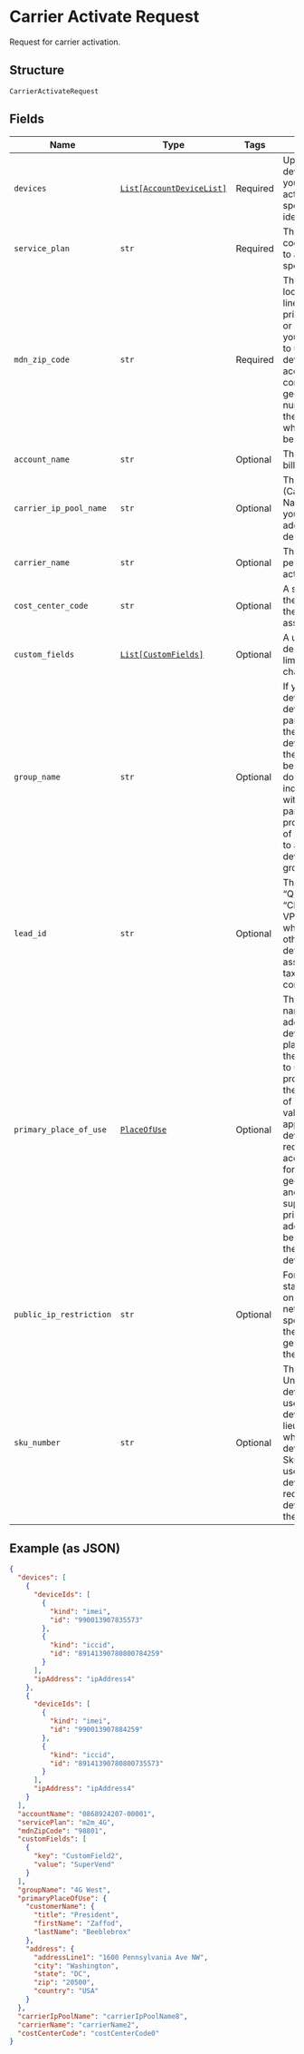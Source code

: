 
# Carrier Activate Request

Request for carrier activation.

## Structure

`CarrierActivateRequest`

## Fields

| Name | Type | Tags | Description |
|  --- | --- | --- | --- |
| `devices` | [`List[AccountDeviceList]`](../../doc/models/account-device-list.md) | Required | Up to 10,000 devices for which you want to activate service, specified by device identifier. |
| `service_plan` | `str` | Required | The service plan code that you want to assign to all specified devices. |
| `mdn_zip_code` | `str` | Required | The Zip code of the location where the line of service will primarily be used, or a Zip code that you have been told to use with these devices. For accounts that are configured for geographic numbering, this is the ZIP code from which the MDN will be derived. |
| `account_name` | `str` | Optional | The name of a billing account. |
| `carrier_ip_pool_name` | `str` | Optional | The private IP pool (Carrier Group Name) from which your device IP addresses will be derived. |
| `carrier_name` | `str` | Optional | The carrier that will perform the activation. |
| `cost_center_code` | `str` | Optional | A string to identify the cost center that the device is associated with. |
| `custom_fields` | [`List[CustomFields]`](../../doc/models/custom-fields.md) | Optional | A user-defined descriptive field, limited to 50 characters. |
| `group_name` | `str` | Optional | If you specify devices by ID in the devices parameters, this is the name of a device group that the devices should be added to.If you don't specify individual devices with the devices parameter, you can provide the name of a device group to activate all devices in that group. |
| `lead_id` | `str` | Optional | The ID of a “Qualified” or “Closed - Won” VPP customer lead, which is used with other values to determine MDN assignment, taxation, and compensation. |
| `primary_place_of_use` | [`PlaceOfUse`](../../doc/models/place-of-use.md) | Optional | The customer name and the address of the device's primary place of use. Leave these fields empty to use the account profile address as the primary place of use. These values will be applied to all devices in the request.If the account is enabled for non-geographic MDNs and the device supports it, the primaryPlaceOfUse address will also be used to derive the MDN for the device. |
| `public_ip_restriction` | `str` | Optional | For devices with static IP addresses on the public network, this specifies whether the devices have general access to the Internet. |
| `sku_number` | `str` | Optional | The Stock Keeping Unit (SKU) of a 4G device type can be used with ICCID device identifiers in lieu of an IMEI when activating 4G devices. The SkuNumber will be used with all devices in the request, so all devices must be of the same type. |

## Example (as JSON)

```json
{
  "devices": [
    {
      "deviceIds": [
        {
          "kind": "imei",
          "id": "990013907835573"
        },
        {
          "kind": "iccid",
          "id": "89141390780800784259"
        }
      ],
      "ipAddress": "ipAddress4"
    },
    {
      "deviceIds": [
        {
          "kind": "imei",
          "id": "990013907884259"
        },
        {
          "kind": "iccid",
          "id": "89141390780800735573"
        }
      ],
      "ipAddress": "ipAddress4"
    }
  ],
  "accountName": "0868924207-00001",
  "servicePlan": "m2m_4G",
  "mdnZipCode": "98801",
  "customFields": [
    {
      "key": "CustomField2",
      "value": "SuperVend"
    }
  ],
  "groupName": "4G West",
  "primaryPlaceOfUse": {
    "customerName": {
      "title": "President",
      "firstName": "Zaffod",
      "lastName": "Beeblebrox"
    },
    "address": {
      "addressLine1": "1600 Pennsylvania Ave NW",
      "city": "Washington",
      "state": "DC",
      "zip": "20500",
      "country": "USA"
    }
  },
  "carrierIpPoolName": "carrierIpPoolName8",
  "carrierName": "carrierName2",
  "costCenterCode": "costCenterCode0"
}
```

